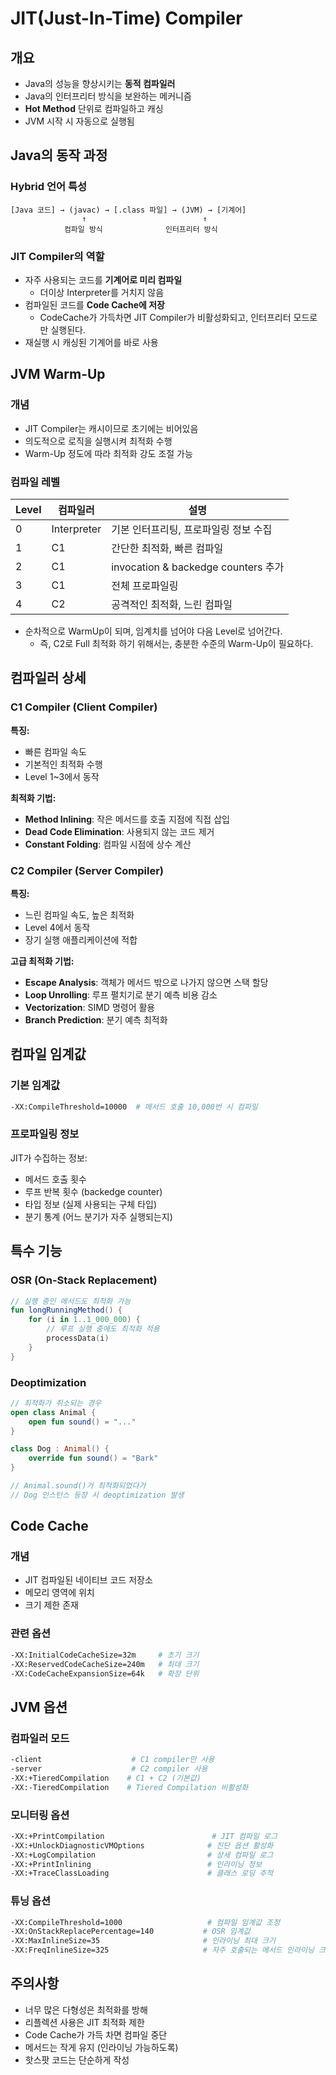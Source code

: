 # JIT(Just-In-Time) Compiler

##  개요
- Java의 성능을 향상시키는 **동적 컴파일러**
- Java의 인터프리터 방식을 보완하는 메커니즘
- **Hot Method** 단위로 컴파일하고 캐싱
- JVM 시작 시 자동으로 실행됨

##  Java의 동작 과정
### Hybrid 언어 특성
```
[Java 코드] → (javac) → [.class 파일] → (JVM) → [기계어]
                ↑                          ↑
            컴파일 방식              인터프리터 방식
```

### JIT Compiler의 역할
- 자주 사용되는 코드를 **기계어로 미리 컴파일**
  - 더이상 Interpreter를 거치지 않음
- 컴파일된 코드를 **Code Cache에 저장**
  - CodeCache가 가득차면 JIT Compiler가 비활성화되고, 인터프리터 모드로만 실행된다.
- 재실행 시 캐싱된 기계어를 바로 사용

## JVM Warm-Up
### 개념
- JIT Compiler는 캐시이므로 초기에는 비어있음
- 의도적으로 로직을 실행시켜 최적화 수행
- Warm-Up 정도에 따라 최적화 강도 조절 가능

### 컴파일 레벨
| Level | 컴파일러 | 설명 |
|-------|----------|------|
| 0 | Interpreter | 기본 인터프리팅, 프로파일링 정보 수집 |
| 1 | C1 | 간단한 최적화, 빠른 컴파일 |
| 2 | C1 | invocation & backedge counters 추가 |
| 3 | C1 | 전체 프로파일링 |
| 4 | C2 | 공격적인 최적화, 느린 컴파일 |
- 순차적으로 WarmUp이 되며, 임계치를 넘어야 다음 Level로 넘어간다.
  - 즉, C2로 Full 최적화 하기 위해서는, 충분한 수준의 Warm-Up이 필요하다.

## 컴파일러 상세

### C1 Compiler (Client Compiler)
**특징:**
- 빠른 컴파일 속도
- 기본적인 최적화 수행
- Level 1~3에서 동작

**최적화 기법:**
- **Method Inlining**: 작은 메서드를 호출 지점에 직접 삽입
- **Dead Code Elimination**: 사용되지 않는 코드 제거
- **Constant Folding**: 컴파일 시점에 상수 계산

### C2 Compiler (Server Compiler)
**특징:**
- 느린 컴파일 속도, 높은 최적화
- Level 4에서 동작
- 장기 실행 애플리케이션에 적합

**고급 최적화 기법:**
- **Escape Analysis**: 객체가 메서드 밖으로 나가지 않으면 스택 할당
- **Loop Unrolling**: 루프 펼치기로 분기 예측 비용 감소
- **Vectorization**: SIMD 명령어 활용
- **Branch Prediction**: 분기 예측 최적화

##  컴파일 임계값

### 기본 임계값
```bash
-XX:CompileThreshold=10000  # 메서드 호출 10,000번 시 컴파일
```

### 프로파일링 정보
JIT가 수집하는 정보:
- 메서드 호출 횟수
- 루프 반복 횟수 (backedge counter)
- 타입 정보 (실제 사용되는 구체 타입)
- 분기 통계 (어느 분기가 자주 실행되는지)

## 특수 기능

### OSR (On-Stack Replacement)
```kotlin
// 실행 중인 메서드도 최적화 가능
fun longRunningMethod() {
    for (i in 1..1_000_000) {
        // 루프 실행 중에도 최적화 적용
        processData(i)
    }
}
```

### Deoptimization
```kotlin
// 최적화가 취소되는 경우
open class Animal { 
    open fun sound() = "..." 
}

class Dog : Animal() { 
    override fun sound() = "Bark" 
}

// Animal.sound()가 최적화되었다가
// Dog 인스턴스 등장 시 deoptimization 발생
```

## Code Cache
### 개념
- JIT 컴파일된 네이티브 코드 저장소
- 메모리 영역에 위치
- 크기 제한 존재

### 관련 옵션
```bash
-XX:InitialCodeCacheSize=32m     # 초기 크기
-XX:ReservedCodeCacheSize=240m   # 최대 크기
-XX:CodeCacheExpansionSize=64k   # 확장 단위
```

##  JVM 옵션

### 컴파일러 모드
```bash
-client                    # C1 compiler만 사용
-server                    # C2 compiler 사용
-XX:+TieredCompilation    # C1 + C2 (기본값)
-XX:-TieredCompilation    # Tiered Compilation 비활성화
```

### 모니터링 옵션
```bash
-XX:+PrintCompilation                        # JIT 컴파일 로그
-XX:+UnlockDiagnosticVMOptions              # 진단 옵션 활성화
-XX:+LogCompilation                         # 상세 컴파일 로그
-XX:+PrintInlining                          # 인라이닝 정보
-XX:+TraceClassLoading                      # 클래스 로딩 추적
```

### 튜닝 옵션
```bash
-XX:CompileThreshold=1000                   # 컴파일 임계값 조정
-XX:OnStackReplacePercentage=140           # OSR 임계값
-XX:MaxInlineSize=35                       # 인라이닝 최대 크기
-XX:FreqInlineSize=325                     # 자주 호출되는 메서드 인라이닝 크기
```


##  주의사항
- 너무 많은 다형성은 최적화를 방해
- 리플렉션 사용은 JIT 최적화 제한
- Code Cache가 가득 차면 컴파일 중단
- 메서드는 작게 유지 (인라이닝 가능하도록)
- 핫스팟 코드는 단순하게 작성
